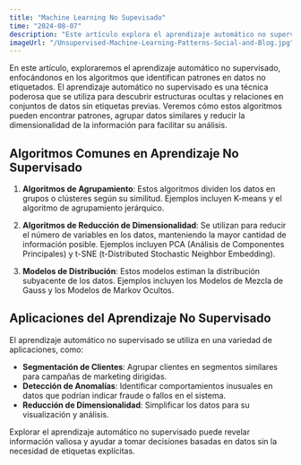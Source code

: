```yaml
---
title: "Machine Learning No Supevisado"
time: "2024-08-07"
description: "Este artículo explora el aprendizaje automático no supervisado, centrando la atención en los algoritmos que encuentran patrones en datos no etiquetados."
imageUrl: "/Unsupervised-Machine-Learning-Patterns-Social-and-Blog.jpg"
---
```


En este artículo, exploraremos el aprendizaje automático no supervisado, enfocándonos en los algoritmos que identifican patrones en datos no etiquetados. El aprendizaje automático no supervisado es una técnica poderosa que se utiliza para descubrir estructuras ocultas y relaciones en conjuntos de datos sin etiquetas previas. Veremos cómo estos algoritmos pueden encontrar patrones, agrupar datos similares y reducir la dimensionalidad de la información para facilitar su análisis.

## Algoritmos Comunes en Aprendizaje No Supervisado

1. **Algoritmos de Agrupamiento**: Estos algoritmos dividen los datos en grupos o clústeres según su similitud. Ejemplos incluyen K-means y el algoritmo de agrupamiento jerárquico.

2. **Algoritmos de Reducción de Dimensionalidad**: Se utilizan para reducir el número de variables en los datos, manteniendo la mayor cantidad de información posible. Ejemplos incluyen PCA (Análisis de Componentes Principales) y t-SNE (t-Distributed Stochastic Neighbor Embedding).

3. **Modelos de Distribución**: Estos modelos estiman la distribución subyacente de los datos. Ejemplos incluyen los Modelos de Mezcla de Gauss y los Modelos de Markov Ocultos.

## Aplicaciones del Aprendizaje No Supervisado

El aprendizaje automático no supervisado se utiliza en una variedad de aplicaciones, como:

- **Segmentación de Clientes**: Agrupar clientes en segmentos similares para campañas de marketing dirigidas.
- **Detección de Anomalías**: Identificar comportamientos inusuales en datos que podrían indicar fraude o fallos en el sistema.
- **Reducción de Dimensionalidad**: Simplificar los datos para su visualización y análisis.

Explorar el aprendizaje automático no supervisado puede revelar información valiosa y ayudar a tomar decisiones basadas en datos sin la necesidad de etiquetas explícitas.
